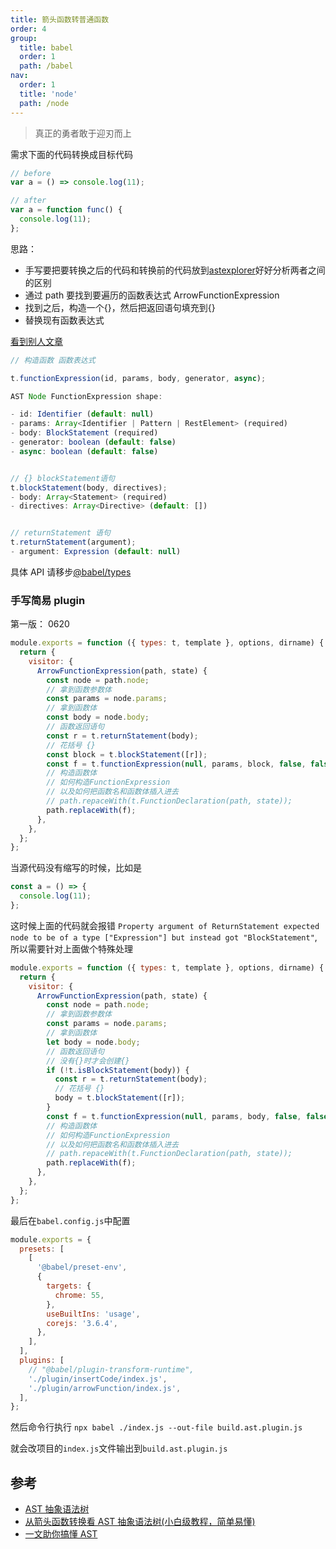 ```yaml
---
title: 箭头函数转普通函数
order: 4
group:
  title: babel
  order: 1
  path: /babel
nav:
  order: 1
  title: 'node'
  path: /node
---
```


> 真正的勇者敢于迎刃而上

需求下面的代码转换成目标代码

```js
// before
var a = () => console.log(11);

// after
var a = function func() {
  console.log(11);
};
```

思路：

- 手写要把要转换之后的代码和转换前的代码放到[astexplorer](https://astexplorer.net/)好好分析两者之间的区别
- 通过 path 要找到要遍历的函数表达式 ArrowFunctionExpression
- 找到之后，构造一个{}，然后把返回语句填充到{}
- 替换现有函数表达式

[看到别人文章](https://juejin.cn/post/7040328166832865293)

```js
// 构造函数 函数表达式

t.functionExpression(id, params, body, generator, async);

AST Node FunctionExpression shape:

- id: Identifier (default: null)
- params: Array<Identifier | Pattern | RestElement> (required)
- body: BlockStatement (required)
- generator: boolean (default: false)
- async: boolean (default: false)


// {} blockStatement语句
t.blockStatement(body, directives);
- body: Array<Statement> (required)
- directives: Array<Directive> (default: [])


// returnStatement 语句
t.returnStatement(argument);
- argument: Expression (default: null)
```

具体 API 请移步[@babel/types](https://babeljs.io/docs/en/babel-types)

### 手写简易 plugin

第一版： 0620

```js
module.exports = function ({ types: t, template }, options, dirname) {
  return {
    visitor: {
      ArrowFunctionExpression(path, state) {
        const node = path.node;
        // 拿到函数参数体
        const params = node.params;
        // 拿到函数体
        const body = node.body;
        // 函数返回语句
        const r = t.returnStatement(body);
        // 花括号 {}
        const block = t.blockStatement([r]);
        const f = t.functionExpression(null, params, block, false, false);
        // 构造函数体
        // 如何构造FunctionExpression
        // 以及如何把函数名和函数体插入进去
        // path.repaceWith(t.FunctionDeclaration(path, state));
        path.replaceWith(f);
      },
    },
  };
};
```

当源代码没有缩写的时候，比如是

```js
const a = () => {
  console.log(11);
};
```

这时候上面的代码就会报错 `Property argument of ReturnStatement expected node to be of a type ["Expression"] but instead got "BlockStatement"`,所以需要针对上面做个特殊处理

```js
module.exports = function ({ types: t, template }, options, dirname) {
  return {
    visitor: {
      ArrowFunctionExpression(path, state) {
        const node = path.node;
        // 拿到函数参数体
        const params = node.params;
        // 拿到函数体
        let body = node.body;
        // 函数返回语句
        // 没有{}时才会创建{}
        if (!t.isBlockStatement(body)) {
          const r = t.returnStatement(body);
          // 花括号 {}
          body = t.blockStatement([r]);
        }
        const f = t.functionExpression(null, params, body, false, false);
        // 构造函数体
        // 如何构造FunctionExpression
        // 以及如何把函数名和函数体插入进去
        // path.repaceWith(t.FunctionDeclaration(path, state));
        path.replaceWith(f);
      },
    },
  };
};
```

最后在`babel.config.js`中配置

```js
module.exports = {
  presets: [
    [
      '@babel/preset-env',
      {
        targets: {
          chrome: 55,
        },
        useBuiltIns: 'usage',
        corejs: '3.6.4',
      },
    ],
  ],
  plugins: [
    // "@babel/plugin-transform-runtime",
    './plugin/insertCode/index.js',
    './plugin/arrowFunction/index.js',
  ],
};
```

然后命令行执行 `npx babel ./index.js --out-file build.ast.plugin.js`

就会改项目的`index.js`文件输出到`build.ast.plugin.js`

## 参考

- [AST 抽象语法树](https://blog.csdn.net/weixin_30875157/article/details/99978236)
- [从箭头函数转换看 AST 抽象语法树(小白级教程，简单易懂)](https://juejin.cn/post/7040328166832865293#heading-2)
- [一文助你搞懂 AST](https://blog.csdn.net/qiwoo_weekly/article/details/107011006)

